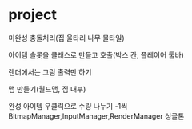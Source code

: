 # project
미완성
충돌처리(집 울타리 나무 물타일)

아이템 슬롯을 클래스로 만들고 호출(박스 칸, 플레이어 툴바)

렌더에서는 그림 출력만 하기

맵 만들기(월드맵, 집 내부)


완성
아이템 우클릭으로 수량 나누기 -1씩
BitmapManager,InputManager,RenderManager 싱글톤







